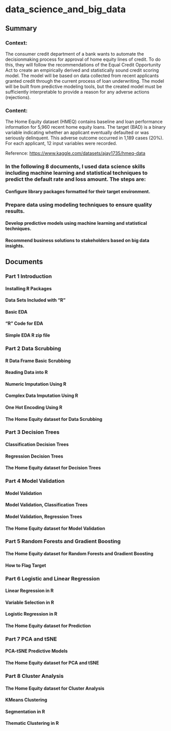 # data_science_and_big_data

## Summary
### Context: 
The consumer credit department of a bank wants to automate the decisionmaking process for approval of home equity lines of credit. To do this, they will follow the recommendations of the Equal Credit Opportunity Act to create an empirically derived and statistically sound credit scoring model. The model will be based on data collected from recent applicants granted credit through the current process of loan underwriting. The model will be built from predictive modeling tools, but the created model must be sufficiently interpretable to provide a reason for any adverse actions (rejections).

### Content: 
The Home Equity dataset (HMEQ) contains baseline and loan performance information for 5,960 recent home equity loans. The target (BAD) is a binary variable indicating whether an applicant eventually defaulted or was seriously delinquent. This adverse outcome occurred in 1,189 cases (20%). For each applicant, 12 input variables were recorded.

Reference: https://www.kaggle.com/datasets/ajay1735/hmeq-data

### In the following 8 documents, I used data science skills including machine learning and statistical techniques to predict the default rate and loss amount. The steps are:
#### Configure library packages formatted for their target environment.
### Prepare data using modeling techniques to ensure quality results.
#### Develop predictive models using machine learning and statistical techniques.
#### Recommend business solutions to stakeholders based on big data insights.

## Documents
### Part 1 Introduction
#### Installing R Packages
#### Data Sets Included with “R” 
#### Basic EDA
#### “R” Code for EDA
#### Simple EDA R zip file

### Part 2 Data Scrubbing
#### R Data Frame Basic Scrubbing
#### Reading Data into R
#### Numeric Imputation Using R
#### Complex Data Imputation Using R
#### One Hot Encoding Using R
#### The Home Equity dataset for Data Scrubbing

### Part 3 Decision Trees
#### Classification Decision Trees
#### Regression Decision Trees
#### The Home Equity dataset for Decision Trees

### Part 4 Model Validation
#### Model Validation
#### Model Validation, Classification Trees
#### Model Validation, Regression Trees
#### The Home Equity dataset for Model Validation

### Part 5 Random Forests and Gradient Boosting
#### The Home Equity dataset for Random Forests and Gradient Boosting
#### How to Flag Target

### Part 6 Logistic and Linear Regression
#### Linear Regression in R
#### Variable Selection in R
#### Logistic Regression in R
#### The Home Equity dataset for Prediction

### Part 7 PCA and tSNE
#### PCA-tSNE Predictive Models
#### The Home Equity dataset for PCA and tSNE

### Part 8 Cluster Analysis
#### The Home Equity dataset for Cluster Analysis
#### KMeans Clustering
#### Segmentation in R
#### Thematic Clustering in R

